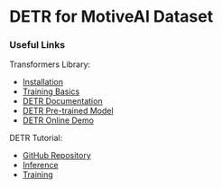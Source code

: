 # DETR for MotiveAI Dataset


### Useful Links

Transformers Library:
- [Installation](https://huggingface.co/docs/transformers/installation)
- [Training Basics](https://huggingface.co/docs/transformers/training)
- [DETR Documentation](https://huggingface.co/docs/transformers/model_doc/detr)
- [DETR Pre-trained Model](https://huggingface.co/facebook/detr-resnet-50)
- [DETR Online Demo](https://huggingface.co/spaces/nateraw/detr-object-detection)

DETR Tutorial:
- [GitHub Repository](https://github.com/NielsRogge/Transformers-Tutorials/tree/master/DETR)
- [Inference](https://github.com/NielsRogge/Transformers-Tutorials/blob/master/DETR/DETR_minimal_example_(with_DetrFeatureExtractor).ipynb)
- [Training](https://github.com/NielsRogge/Transformers-Tutorials/blob/master/DETR/Fine_tuning_DetrForObjectDetection_on_custom_dataset_(balloon).ipynb)
